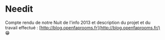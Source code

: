 Needit
======

Compte rendu de notre Nuit de l'info 2013 et description du projet et du travail effectué : [http://blog.openfaprooms.fr](http://blog.openfaprooms.fr/) :grin: